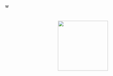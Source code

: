 w<h1 align="center">
<img height = 162px src="https://us.zonerama.com/photos/1006966523_2484x501.jpg" />
</h1>
